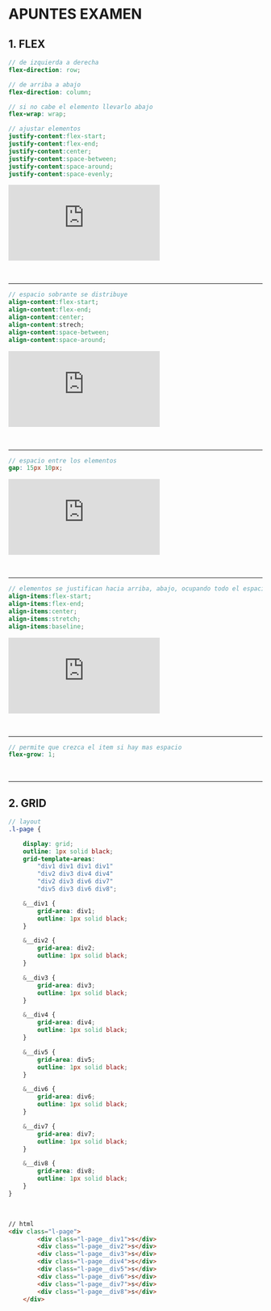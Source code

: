 # APUNTES EXAMEN

## 1. FLEX
```scss
// de izquierda a derecha
flex-direction: row;

// de arriba a abajo
flex-direction: column;

// si no cabe el elemento llevarlo abajo
flex-wrap: wrap;

// ajustar elementos 
justify-content:flex-start;
justify-content:flex-end;
justify-content:center;
justify-content:space-between;
justify-content:space-around;
justify-content:space-evenly;
```
![Descripción de la imagen](https://logongas.es/lib/exe/fetch.php?media=clase:daw:diw:1eval:flex-justify-content.png)

<br>

---

```scss
// espacio sobrante se distribuye
align-content:flex-start;
align-content:flex-end;
align-content:center;
align-content:strech;
align-content:space-between;
align-content:space-around;
```
![Descripción de la imagen](https://logongas.es/lib/exe/fetch.php?media=clase:daw:diw:1eval:flex-align-content.png)

<br>

---

```scss
// espacio entre los elementos
gap: 15px 10px;
```
![Descripción de la imagen](https://logongas.es/lib/exe/fetch.php?media=clase:daw:diw:1eval:grid-gap.png)

<br>

---

```scss
// elementos se justifican hacia arriba, abajo, ocupando todo el espacio, etc...
align-items:flex-start;
align-items:flex-end;
align-items:center;
align-items:stretch;
align-items:baseline;
```

![Descripción de la imagen](https://logongas.es/lib/exe/fetch.php?media=clase:daw:diw:1eval:flex-align-items.png)

<br>

---

```scss
// permite que crezca el item si hay mas espacio
flex-grow: 1;
```
<br>

---

## 2. GRID

```scss
// layout
.l-page {

    display: grid;
    outline: 1px solid black;
    grid-template-areas:
        "div1 div1 div1 div1"
        "div2 div3 div4 div4"
        "div2 div3 div6 div7"
        "div5 div3 div6 div8";

    &__div1 {
        grid-area: div1;
        outline: 1px solid black;
    }

    &__div2 {
        grid-area: div2;
        outline: 1px solid black;
    }

    &__div3 {
        grid-area: div3;
        outline: 1px solid black;
    }

    &__div4 {
        grid-area: div4;
        outline: 1px solid black;
    }

    &__div5 {
        grid-area: div5;
        outline: 1px solid black;
    }

    &__div6 {
        grid-area: div6;
        outline: 1px solid black;
    }

    &__div7 {
        grid-area: div7;
        outline: 1px solid black;
    }

    &__div8 {
        grid-area: div8;
        outline: 1px solid black;
    }
}
```

<br>


```html
// html
<div class="l-page">
        <div class="l-page__div1">s</div>
        <div class="l-page__div2">s</div>
        <div class="l-page__div3">s</div>
        <div class="l-page__div4">s</div>
        <div class="l-page__div5">s</div>
        <div class="l-page__div6">s</div>
        <div class="l-page__div7">s</div>
        <div class="l-page__div8">s</div>
    </div>
```


